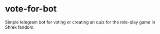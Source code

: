 # vote-for-bot
Simple telegram bot for voting or creating an quiz for the role-play game in Shrek fandom.
